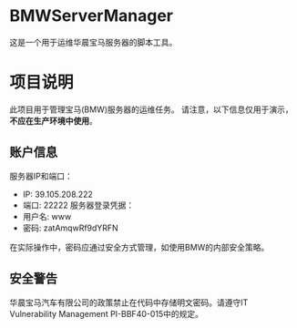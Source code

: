 # BMWServerManager
这是一个用于运维华晨宝马服务器的脚本工具。

# 项目说明
此项目用于管理宝马(BMW)服务器的运维任务。
请注意，以下信息仅用于演示，**不应在生产环境中使用**。

## 账户信息
服务器IP和端口：
- IP: 39.105.208.222
- 端口: 22222
服务器登录凭据：
- 用户名: www
- 密码: zatAmqwRf9dYRFN

在实际操作中，密码应通过安全方式管理，如使用BMW的内部安全策略。

## 安全警告
华晨宝马汽车有限公司的政策禁止在代码中存储明文密码。请遵守IT Vulnerability Management PI-BBF40-015中的规定。
